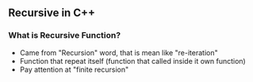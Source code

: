 ## Recursive in C++

### What is Recursive Function?
* Came from "Recursion" word, that is mean like "re-iteration"
* Function that repeat itself (function that called inside it own function)
* Pay attention at "finite recursion"